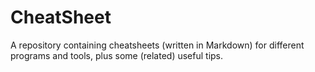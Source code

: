 # CheatSheet
A repository containing cheatsheets (written in Markdown) for different programs and tools, plus some (related) useful tips.
